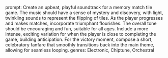 prompt: Create an upbeat, playful soundtrack for a memory match tile game. The music should have a sense of mystery and discovery, with light, twinkling sounds to represent the flipping of tiles. As the player progresses and makes matches, incorporate triumphant flourishes. The overall tone should be encouraging and fun, suitable for all ages. Include a more intense, exciting variation for when the player is close to completing the game, building anticipation. For the victory moment, compose a short, celebratory fanfare that smoothly transitions back into the main theme, allowing for seamless looping.
genres: Electronic, Chiptune, Orchestral
